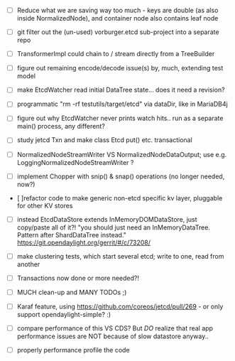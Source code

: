 
- [ ] Reduce what we are saving way too much - keys are double (as also inside NormalizedNode), and container node also contains leaf node

- [ ] git filter out the (un-used) vorburger.etcd sub-project into a separate repo

- [ ] TransformerImpl could chain to / stream directly from a TreeBuilder

- [ ] figure out remaining encode/decode issue(s) by, much, extending test model

- [ ] make EtcdWatcher read initial DataTree state... does it need a revision?

- [ ] programmatic "rm -rf testutils/target/etcd" via dataDir, like in MariaDB4j

- [ ] figure out why EtcdWatcher never prints watch hits.. run as a separate main() process, any different?

- [ ] study jetcd Txn and make class Etcd put() etc. transactional

- [ ] NormalizedNodeStreamWriter VS NormalizedNodeDataOutput; use e.g. LoggingNormalizedNodeStreamWriter ?

- [ ] implement Chopper with snip() & snap() operations (no longer needed, now?)

- [ ]refactor code to make generic non-etcd specific kv layer, pluggable for other KV stores

- [ ] instead EtcdDataStore extends InMemoryDOMDataStore, just copy/paste all of it?!
      "you should just need an InMemoryDataTree. Pattern after ShardDataTree instead."
      https://git.opendaylight.org/gerrit/#/c/73208/

- [ ] make clustering tests, which start several etcd; write to one, read from another

- [ ] Transactions now done or more needed?!

- [ ] MUCH clean-up and MANY TODOs ;)

- [ ] Karaf feature, using https://github.com/coreos/jetcd/pull/269 - or only support opendaylight-simple? :)

- [ ] compare performance of this VS CDS? But *DO* realize that real app performance issues are NOT because of slow datastore anyway..

- [ ] properly performance profile the code
